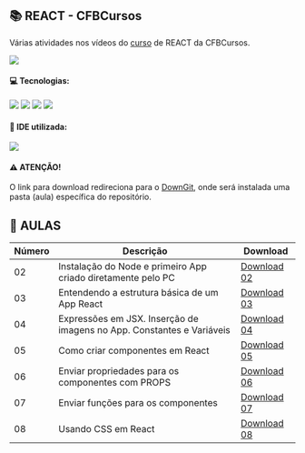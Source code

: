 ## :books: REACT - CFBCursos
Várias atividades nos vídeos do [curso](https://www.youtube.com/playlist?list=PLx4x_zx8csUh752BVDGZkxYpY9lS40fyC) de REACT da CFBCursos.

<img src="https://img.shields.io/github/last-commit/matheusfladislau/REACT-CFBCursos?style=for-the-badge">


#### :computer: Tecnologias:
<div>
  <img src="https://skills.thijs.gg/icons?i=html">
  <img src="https://skills.thijs.gg/icons?i=css">
  <img src="https://skills.thijs.gg/icons?i=js">
  <img src="https://skills.thijs.gg/icons?i=react">
</div>

#### :bookmark: IDE utilizada:
  <img src="https://skills.thijs.gg/icons?i=vscode">
  
#### :warning: ATENÇÃO!
O link para download redireciona para o [DownGit](https://minhaskamal.github.io/DownGit/#/home), onde será instalada uma pasta (aula) específica do repositório.
  
## :notebook_with_decorative_cover: AULAS

| Número | Descrição | Download |
| --- | --- | --- |
| 02 | Instalação do Node e primeiro App criado diretamente pelo PC | [Download 02](https://minhaskamal.github.io/DownGit/#/home?url=https://github.com/matheusfladislau/REACT-CFBCursos/tree/master/AULA%202) |
| 03 | Entendendo a estrutura básica de um App React | [Download 03](https://minhaskamal.github.io/DownGit/#/home?url=https://github.com/matheusfladislau/REACT-CFBCursos/tree/master/AULA%203/app01) |
| 04 | Expressões em JSX. Inserção de imagens no App. Constantes e Variáveis | [Download 04](https://minhaskamal.github.io/DownGit/#/home?url=https://github.com/matheusfladislau/REACT-CFBCursos/tree/master/AULA%204/app01) |
| 05 | Como criar componentes em React | [Download 05](https://minhaskamal.github.io/DownGit/#/home?url=https://github.com/matheusfladislau/REACT-CFBCursos/tree/master/AULA%205/app01) |
| 06 | Enviar propriedades para os componentes com PROPS | [Download 06](https://minhaskamal.github.io/DownGit/#/home?url=https://github.com/matheusfladislau/REACT-CFBCursos/tree/master/AULA%206/app01) |
| 07 | Enviar funções para os componentes | [Download 07](https://minhaskamal.github.io/DownGit/#/home?url=https://github.com/matheusfladislau/REACT-CFBCursos/tree/master/AULA%207/app01) |
| 08 | Usando CSS em React | [Download 08](https://minhaskamal.github.io/DownGit/#/home?url=https://github.com/matheusfladislau/REACT-CFBCursos/tree/master/AULA%208/app01) |
